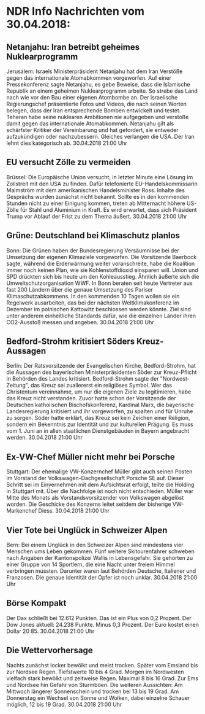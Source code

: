 # NDR Info Nachrichten vom 30.04.2018:


## Netanjahu: Iran betreibt geheimes Nuklearprogramm
Jerusalem: Israels Ministerpräsident Netanjahu hat dem Iran Verstöße gegen das internationale Atomabkommen vorgeworfen. Auf einer Pressekonferenz sagte Netanjahu, es gebe Beweise, dass die Islamische Republik an einem geheimen Nuklearprogramm arbeite. So strebe das Land nach wie vor den Bau einer eigenen Atombombe an. Der israelische Regierungschef präsentierte Fotos und Videos, die nach seinen Worten belegen, dass der Iran entsprechende Bomben entwickelt und testet. Teheran habe seine nuklearen Ambitionen nie aufgegeben und verstoße damit gegen das internationale Atomabkommen. Netanjahu gilt als schärfster Kritiker der Vereinbarung und hat gefordert, sie entweder aufzukündigen oder nachzubessern. Gleiches verlangen die USA. Der Iran lehnt dies kategorisch ab. 30.04.2018 21:00 Uhr 

## EU versucht Zölle zu vermeiden
Brüssel: 	Die Europäische Union versucht, in letzter Minute eine Lösung im Zollstreit mit den USA zu finden. Dafür telefonierte EU-Handelskommissarin Malmström mit dem amerikanischen Handelsminister Ross. Inhalte des Gesprächs wurden zunächst nicht bekannt. Sollte es in den kommenden Stunden nicht zu einer Einigung kommen, treten ab Mitternacht höhere US-Zölle für Stahl und Aluminium in Kraft. Es wird erwartet, dass sich Präsident Trump vor Ablauf der Frist zu dem Thema äußert. 30.04.2018 21:00 Uhr 

## Grüne: Deutschland bei Klimaschutz planlos
Bonn: Die Grünen haben der Bundesregierung Versäumnisse bei der Umsetzung der eigenen Klimaziele vorgeworfen. Die Vorsitzende Baerbock sagte, während die Erderwärmung weiter voranschreite, habe die Koalition immer noch keinen Plan, wie sie Kohlenstoffdioxid einsparen will. Union und SPD drückten sich bis heute um den Kohleausstieg. Ähnlich äußerte sich die Umweltschutzorganisation WWF. In Bonn beraten seit heute Vertreter aus fast 200 Ländern über die genaue Umsetzung des Pariser Klimaschutzabkommens. In den kommenden 10 Tagen wollen sie ein Regelwerk ausarbeiten, das bei der nächsten Weltklimakonferenz im Dezember im polnischen Kattowitz beschlossen werden könnte. Ziel sind unter anderem einheitliche Standards dafür, wie die einzelnen Länder ihren CO2-Ausstoß messen und angeben. 30.04.2018 21:00 Uhr 

## Bedford-Strohm kritisiert Söders Kreuz-Aussagen
Berlin: Der Ratsvorsitzende der Evangelischen Kirche, Bedford-Strohm, hat die Aussagen des bayerischen Ministerpräsidenten Söder zur Kreuz-Pflicht in Behörden des Landes kritisiert. Bedford-Strohm sagte der "Nordwest-Zeitung", das Kreuz sei zuallererst ein religiöses Symbol. Wer das Christentum vereinnahme, um nur die eigenen Ziele zu legitimieren, habe das Kreuz nicht verstanden. Zuvor hatte schon der Vorsitzende der Deutschen katholischen Bischofskonferenz, Kardinal Marx, die bayerische Landesregierung kritisiert und ihr vorgeworfen, zu spalten und für Unruhe zu sorgen. Söder hatte erklärt, das Kreuz sei kein Zeichen einer Religion, sondern ein Bekenntnis zur Identität und zur kulturellen Prägung. Es muss vom 1. Juni an in allen staatlichen Dienstgebäuden in Bayern angebracht werden. 30.04.2018 21:00 Uhr 

## Ex-VW-Chef Müller nicht mehr bei Porsche
Stuttgart: Der ehemalige VW-Konzernchef Müller gibt auch seinen Posten im Vorstand der Volkswagen-Dachgesellschaft Porsche SE auf. Dieser Schritt sei im Einvernehmen mit dem Aufsichtsrat erfolgt, teilte die Holding in Stuttgart mit. Über die Nachfolge ist noch nicht entschieden. Müller war Mitte des Monats als Vorstandsvorsitzender von Volkswagen abgelöst worden. Die Geschicke des Konzerns leitet seitdem der bisherige VW-Markenchef Diess. 30.04.2018 21:00 Uhr 

## Vier Tote bei Unglück in Schweizer Alpen
Bern: Bei einem Unglück in den Schweizer Alpen sind mindestens vier Menschen ums Leben gekommen. Fünf weitere Skitourenfahrer schweben nach Angaben der Kantonspolizei Wallis in Lebensgefahr. Sie gehörten zu einer Gruppe von 14 Sportlern, die eine Nacht unter freiem Himmel verbringen mussten. Darunter waren laut Behörden Deutsche, Italiener und Franzosen. Die genaue Identität der Opfer ist noch unklar. 30.04.2018 21:00 Uhr 

## Börse Kompakt
Der Dax schließt bei 12.612 Punkten. Das ist ein Plus von 0,2 Prozent. Der Dow Jones aktuell: 24.238 Punkte. Minus 0,3 Prozent. Der Euro kostet einen Dollar 20 85. 30.04.2018 21:00 Uhr 

## Die Wettervorhersage
Nachts zunächst locker bewölkt und meist trocken. Später vom Emsland bis zur Nordsee Regen. Tiefstwerte 10 bis 4 Grad. Morgen im Nordwesten vielfach stark bewölkt und zeitweise Regen. Maximal 8 bis 16 Grad. Zur Ems und Nordsee hin Gefahr von Sturmböen. Die weiteren Aussichten: Am Mittwoch längerer Sonnenschein und trocken bei 13 bis 19 Grad. Am Donnerstag ein Wechsel von Sonne und Wolken, dabei einzelne Schauer möglich, 12 bis 19 Grad. 30.04.2018 21:00 Uhr 

